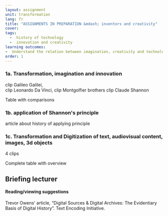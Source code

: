 ```yaml
---
layout: assignment
unit: transformation
lang: fr
title: "ASSIGNMENTS IN PREPARATION &mdash; inventors and creativity"  
cover:
tags:
  -  history of technology
  -  innovation and creativity
learning outcomes:
-  Understand the relation between imagination, creativity and technological innovation
order: 1
---
```


<!-- more -->

<!-- briefing-student -->


### 1a. Transformation, imagination and innovation
<!-- section-contents -->

clip Galileo Galilei,  
clip Leonardo Da Vinci,
clip Montgolfier brothers
clip Claude Shannon

Table with comparisons

<!-- section -->
### 1b. application of Shannon's principle
<!-- section-contents -->

article about history of applying principle


<!-- section -->
### 1c. Transformation and Digitization of text, audiovisual content, images, 3d objects
<!-- section-contents -->
4 clips

Complete table with overview

<!-- briefing-teacher -->
## Briefing lecturer



#### Reading/viewing  suggestions
Trevor Owens’ article, “Digital Sources & Digital Archives: The Evidentiary Basis of Digital History”.
Text Encoding Initiative.
